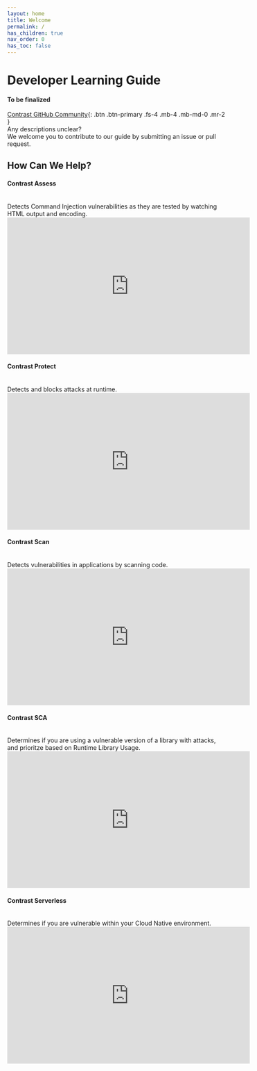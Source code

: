 ```yaml
---
layout: home
title: Welcome
permalink: /
has_children: true
nav_order: 0
has_toc: false
---
```


<h1>Developer Learning Guide </h1>


**To be finalized**
<br/> 
<br/> 
[Contrast GitHub Community](https://github.com/sara-kathryn/DeveloperLearnGuide){: .btn .btn-primary .fs-4 .mb-4 .mb-md-0 .mr-2 }
<br/> 
Any descriptions unclear? 
<br/> 
We welcome you to contribute to our guide by submitting an issue or pull request.



## How Can We Help?

#### Contrast Assess 
<br/>
Detects Command Injection vulnerabilities as they are tested by watching HTML output and encoding. 

<iframe width="560" height="315" src="https://www.youtube.com/embed/z0DBdAW6IKw" title="YouTube video player" frameborder="0" allow="accelerometer; autoplay; clipboard-write; encrypted-media; gyroscope; picture-in-picture" allowfullscreen></iframe> 

<br/>

#### Contrast Protect 
<br/>
Detects and blocks attacks at runtime. 

<iframe width="560" height="315" src="https://www.youtube.com/embed/-cV6BsTQpi4" title="YouTube video player" frameborder="0" allow="accelerometer; autoplay; clipboard-write; encrypted-media; gyroscope; picture-in-picture" allowfullscreen></iframe> 
<br/> 



#### Contrast Scan
<br/> 
Detects vulnerabilities in  applications by scanning code. 
<iframe width="560" height="315" src="https://www.youtube.com/embed/AvRG2KzQk4w" title="YouTube video player" frameborder="0" allow="accelerometer; autoplay; clipboard-write; encrypted-media; gyroscope; picture-in-picture" allowfullscreen></iframe> 
<br/>  


#### Contrast SCA
<br/> 
Determines if you are using a vulnerable version of a library with attacks, and prioritze based on Runtime Library Usage.
<iframe width="560" height="315" src="https://www.youtube.com/embed/8HH6kjSva1k" title="YouTube video player" frameborder="0" allow="accelerometer; autoplay; clipboard-write; encrypted-media; gyroscope; picture-in-picture" allowfullscreen></iframe>
<br/> 

#### Contrast Serverless
<br/> 
Determines if you are vulnerable within your Cloud Native environment. 
<iframe width="560" height="315" src="https://www.youtube.com/embed/ferTzMA-uhI" title="YouTube video player" frameborder="0" allow="accelerometer; autoplay; clipboard-write; encrypted-media; gyroscope; picture-in-picture" allowfullscreen></iframe>
